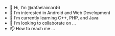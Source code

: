- 👋 Hi, I’m @rafaelaimar46
- 👀 I’m interested in Android and Web Development 
- 🌱 I’m currently learning C++, PHP, and Java 
- 💞️ I’m looking to collaborate on ...
- 📫 How to reach me ...

<!---
rafaelaimar46/rafaelaimar46 is a ✨ special ✨ repository because its `README.md` (this file) appears on your GitHub profile.
You can click the Preview link to take a look at your changes.
--->
